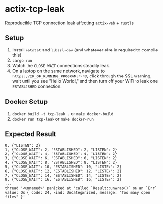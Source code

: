 # actix-tcp-leak
Reproducible TCP connection leak affecting `actix-web` + `rustls`

## Setup

1. Install `netstat` and `libssl-dev` (and whatever else is required to compile this)
2. `cargo run`
3. Watch the `CLOSE_WAIT` connections steadily leak.
4. On a laptop on the same network, navigate to `https://IP_OF_RUNNING_PROGRAM:4443`, click through the SSL warning, wait until you see "Hello World!," and then turn off your WiFi to leak one `ESTABLISHED` connection.

## Docker Setup

1. `docker build -t tcp-leak .` or `make docker-build`
2. `docker run tcp-leak` or `make docker-run`

## Expected Result

```console
0, {"LISTEN": 2}
1, {"CLOSE_WAIT": 2, "ESTABLISHED": 2, "LISTEN": 2}
2, {"CLOSE_WAIT": 4, "ESTABLISHED": 4, "LISTEN": 2}
3, {"CLOSE_WAIT": 6, "ESTABLISHED": 6, "LISTEN": 2}
4, {"CLOSE_WAIT": 8, "ESTABLISHED": 8, "LISTEN": 2}
5, {"CLOSE_WAIT": 10, "ESTABLISHED": 10, "LISTEN": 2}
6, {"CLOSE_WAIT": 12, "ESTABLISHED": 12, "LISTEN": 2}
7, {"CLOSE_WAIT": 14, "ESTABLISHED": 14, "LISTEN": 2}
8, {"CLOSE_WAIT": 16, "ESTABLISHED": 16, "LISTEN": 2}
...
thread '<unnamed>' panicked at 'called `Result::unwrap()` on an `Err` value: Os { code: 24, kind: Uncategorized, message: "Too many open files" }'
```